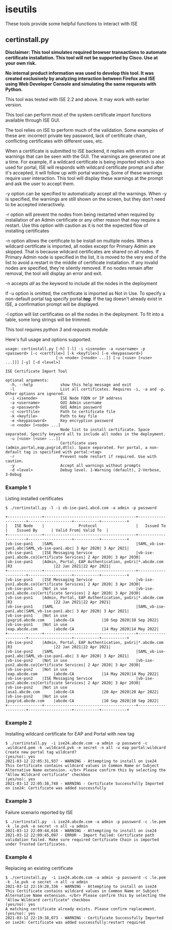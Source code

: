 # iseutils

  These tools provide some helpful functions to interact with ISE

## certinstall.py

**Disclaimer: This tool simulates required browser transactions to automate certificate installation. This tool will not be supported by Cisco. Use at your own risk.**

**No internal product information was used to develop this tool. It was created exclusively by analyzing interaction between Firefox and ISE using Web Developer Console and simulating the same requests with Python.**

This tool was tested with ISE 2.2 and above. It may work with earlier version.

This tool can perform most of the system certificate import functions available through ISE GUI.

The tool relies on ISE to perform much of the validation. Some examples of these are: incorrect private key password, lack of certificate chain, conflicting certificates with different uses, etc.

When a certificate is submitted to ISE backend, it replies with errors or warnings that can be seen with the GUI. The warnings are generated one at a time. For example, if a wildcard certificate is being imported which is also used for portal, ISE will responds with wildcard certificate prompt and after it's accepted, it will follow up with portal warning. Some of these warnings require user interaction. This tool will display these warnings at the prompt and ask the user to accept them.

-y option can be specified to automatically accept all the warnings. When -y is specified, the warnings are still shown on the screen, but they don't need to be accepted interactively.

-r option will prevent the nodes from being restarted when required by installation of an Admin certificate or any other reason that may require a restart. Use this option with caution as it is not the expected flow of installing certificates

-n option allows the certificate to be install on multiple nodes. When a wildcard certificate is imported, all nodes except for Primary Admin are skipped. That is because wildcard certificates are shared on all nodes. If Primary Admin node is specified in the list, it is moved to the very end of the list to avoid a restart in the middle of certificate installation. If any invalid nodes are specified, they're silently removed. If no nodes remain after removal, the tool will display an error and exit.

-n accepts *all* as the keyword to include all the nodes in the deployment

if -u option is omitted, the certificate is imported as Not in Use. To specify a non-default portal tag specify portal:***tag***. If the tag doesn't already exist in ISE, a confirmation prompt will be displayed.

-l option will list certificates on all the nodes in the deployment. To fit into a table, some long strings will be trimmed.

This tool requires *python 3* and *requests* module

Here's full usage and options supported.

    usage: certinstall.py [-h] [-l] -i <isenode> -a <username> -p <password> [-c <certfile>] [-k <keyfile>] [-e <keypassword>]
                          [-n <node> [<node> ...]] [-u [<use> [<use> ...]]] [-y] [-d <level>]
    
    ISE Certificate Import Tool
    
    optional arguments:
      -h, --help            show this help message and exit
      -l                    List all certificates. Requires -i, -a and -p. Other options are ignored.
      -i <isenode>          ISE Node FQDN or IP address
      -a <username>         GUI Admin username
      -p <password>         GUI Admin password
      -c <certfile>         Path to certificate file
      -k <keyfile>          Path to key file
      -e <keypassword>      Key encryption password
      -n <node> [<node> ...]
                            Node list to install certificate. Space separated. Specify keyword all to include all nodes in the deployment.
      -u [<use> [<use> ...]]
                            Certificate uses (admin,portal,eap,pxgrid,dtls). Space separated. For portal, a non-default tag is specified with portal:<tag>
      -r                    Prevent node restart if required. Use with caution.
      -y                    Accept all warnings without prompts
      -d <level>            Debug level. 1-Warning (default), 2-Verbose, 3-Debug
### Example 1
Listing installed certificates

    $ ./certinstall.py -l -i vb-ise-pan1.abcd.com -a admin -p password
    
    +---------------+----------------------------------------+---------------------+-------------------+-----------+-----------+
    |   ISE Node    |               Protocol                 |   Issued To         |    Issued By      | Valid From| Valid To  |
    +---------------+----------------------------------------+---------------------+-------------------+-----------+-----------+
    |vb-ise-pan1    |SAML                                    |SAML_vb-ise-pan1.abc|SAML_vb-ise-pan1.abc| 3 Apr 2020| 3 Apr 2021|
    |vb-ise-pan1    |ISE Messaging Service                   |vb-ise-pan1.abcde.co|Certificate Services| 2 Apr 2020| 3 Apr 2030|
    |vb-ise-pan1    |Admin, Portal, EAP Authentication, pxGri|*.abcde.com         |R3                  |22 Jan 2021|22 Apr 2021|
    +---------------+----------------------------------------+---------------------+-------------------+-----------+-----------+
    |vb-ise-psn1    |ISE Messaging Service                   |vb-ise-psn1.abcde.co|Certificate Services| 2 Apr 2020| 3 Apr 2030|
    |vb-ise-psn1    |Not in use                              |vb-ise-psn1.abcde.co|Certificate Services| 2 Apr 2020| 3 Apr 2030|
    |vb-ise-psn1    |Admin, Portal, EAP Authentication, pxGri|*.abcde.com         |R3                  |22 Jan 2021|22 Apr 2021|
    |vb-ise-psn1    |SAML                                    |SAML_vb-ise-pan1.abc|SAML_vb-ise-pan1.abc| 3 Apr 2020| 3 Apr 2021|
    |vb-ise-psn1    |Not in use                              |pxgrid.abcde.com    |abcde-CA            |10 Sep 2020|10 Sep 2022|
    |vb-ise-psn1    |Not in use                              |eap.abcde.com       |abcde-CA            |14 May 2020|14 May 2022|
    +---------------+----------------------------------------+---------------------+-------------------+-----------+-----------+
    |vb-ise-psn2    |Admin, Portal, EAP Authentication, pxGri|*.abcde.com         |R3                  |22 Jan 2021|22 Apr 2021|
    |vb-ise-psn2    |SAML                                    |SAML_vb-ise-pan1.abc|SAML_vb-ise-pan1.abc| 3 Apr 2020| 3 Apr 2021|
    |vb-ise-psn2    |Not in use                              |vb-ise-psn2.abcde.co|Certificate Services| 2 Apr 2020| 3 Apr 2030|
    |vb-ise-psn2    |Not in use                              |eap.abcde.com       |abcde-CA            |14 May 2020|14 May 2022|
    |vb-ise-psn2    |ISE Messaging Service                   |vb-ise-psn2.abcde.co|Certificate Services| 2 Apr 2020| 3 Apr 2030|
    |vb-ise-psn2    |Not in use                              |asa1.abcde.com      |abcde-CA            |20 Apr 2020|20 Apr 2022|
    |vb-ise-psn2    |Not in use                              |pxgrid.abcde.com    |abcde-CA            |10 Sep 2020|10 Sep 2022|
    +---------------+----------------------------------------+---------------------+-------------------+-----------+-----------+
### Example 2
Installing wildcard certificate for EAP and Portal with new tag

    $ ./certinstall.py  -i ise24.abcde.com -a admin -p password -c .wildcard.pem -k .wildcard.pvk -e secret -n all -u eap portal:wildcard
    Create new portal tag wildcard?
    (yes/no): yes
    2021-03-12 22:05:31,937 - WARNING - Attempting to install on ise24
    This Certificate contains wildcard values in Common Name or Subject Alternative Name extension. </br> Please confirm this by selecting the "Allow Wildcard certificate" checkbox
    (yes/no): yes
    2021-03-12 22:05:38,748 - WARNING - Certificate Successfully Imported on ise24: Certificate was added successfully
### Example 3
Failure scenario reported by ISE

    $ ./certinstall.py  -i ise24.abcde.com -a admin -p password -c .le.pem -k .le.pvk -e secret -n all -u admin
    2021-03-12 22:09:44,616 - WARNING - Attempting to install on ise24
    2021-03-12 22:09:45,097 - ERROR - Import failed: Certificate path validation failed. Make sure required Certificate Chain is imported under Trusted Certificates.
### Example 4
Replacing an existing certificate

    $ ./certinstall.py  -i ise24.abcde.com -a admin -p password -c .le.pem -k .le.pvk -e secret -n all -u admin
    2021-03-12 22:19:28,336 - WARNING - Attempting to install on ise24
    This Certificate contains wildcard values in Common Name or Subject Alternative Name extension. </br> Please confirm this by selecting the "Allow Wildcard certificate" checkbox
    (yes/no): yes
    A matching certificate already exists. Please confirm replacement.
    (yes/no): yes
    2021-03-12 22:19:38,073 - WARNING - Certificate Successfully Imported on ise24: Certificate was added successfully:restart required
